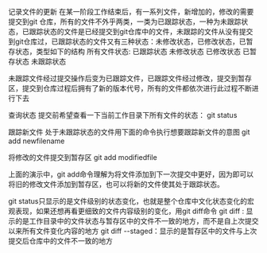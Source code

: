 记录文件的更新
在某一阶段工作结束后，有一系列文件，新增加的，修改的需要提交到git 仓库，所有的文件不外乎两类，一类为已跟踪状态，一种为未跟踪状态，已跟踪状态的文件是已经提交到git仓库中的文件，未跟踪的文件从没有提交到git仓库过，已跟踪状态的文件又有三种状态：未修改状态，已修改状态，已暂存状态，类型如下的结构
所有文件状态:
	已跟踪状态
		未修改状态
		已修改状态
		已暂存状态
	未跟踪状态

未跟踪文件经过提交操作后变为已跟踪文件，已跟踪文件经过修改，提交到暂存区，提交到仓库过程后拥有了新的版本代号，所有的文件都依次进行此过程不断进行下去

查询状态
提交前希望查看一下当前工作目录下所有文件的状态：
git status

跟踪新文件
处于未跟踪状态的文件用下面的命令执行想要跟踪新文件的意图
git add newfilename

将修改的文件提交到暂存区
git add modifiedfile

上面的演示中，git add命令理解为将文件添加到下一次提交中更好，因为即可以将旧的修改文件添加到暂存区，也可以将新的文件使其处于跟踪状态。

git status只显示的是文件级别的状态变化，也就是整个仓库中文化状态变化的宏观表现，如果还想再看更细致的文件内容级别的变化，用git diff命令
git diff : 显示的是工作目录中的文件状态与暂存区中的文件不一致的地方，而不是自上次提交以来所有文件变化内容的地方
git diff --staged：显示的是暂存区中的文件与上次提交后仓库中的文件不一致的地方
